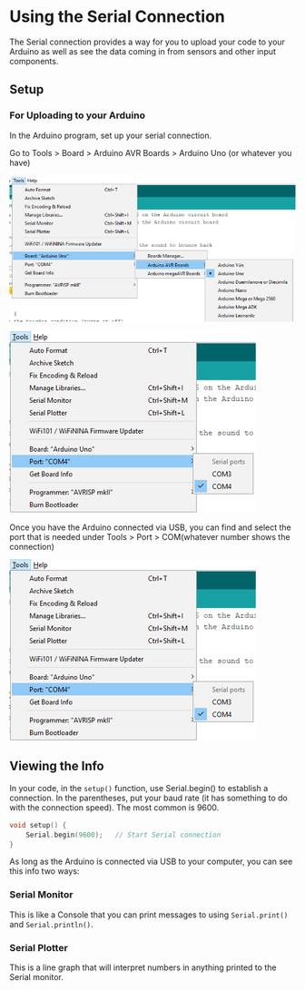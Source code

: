 # Using the Serial Connection

The Serial connection provides a way for you to upload your code to your Arduino as well as see the data coming in from sensors and other input components.

## Setup

### For Uploading to your Arduino

In the Arduino program, set up your serial connection.

Go to Tools &gt; Board &gt; Arduino AVR Boards &gt; Arduino Uno \(or whatever you have\)

![](../../.gitbook/assets/image%20%28492%29.png)

![](../../.gitbook/assets/image%20%28481%29.png)

Once you have the Arduino connected via USB, you can find and select the port that is needed under Tools &gt;  Port &gt; COM\(whatever number shows the connection\)

![](../../.gitbook/assets/image%20%28483%29.png)

## Viewing the Info

In your code, in the `setup()` function, use Serial.begin\(\) to establish a connection. In the parentheses, put your baud rate \(it has something to do with the connection speed\). The most common is 9600.

```cpp
void setup() {
    Serial.begin(9600);   // Start Serial connection
}
```

As long as the Arduino is connected via USB to your computer, you can see this info two ways:

### Serial Monitor

This is like a Console that you can print messages to using `Serial.print()` and `Serial.println()`.

### Serial Plotter

This is a line graph that will interpret numbers in anything printed to the Serial monitor.

